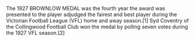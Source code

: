 The 1927 BROWNLOW MEDAL was the fourth year the award was presented to the player adjudged the fairest and best player during the Victorian Football League (VFL) home and away season.[1] Syd Coventry of the Collingwood Football Club won the medal by polling seven votes during the 1927 VFL season.[2]
